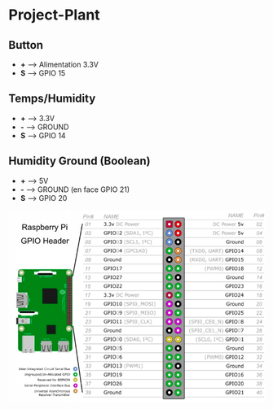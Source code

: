 # Project-Plant

## Button

- **\+** --> Alimentation 3.3V
- **S** --> GPIO 15

## Temps/Humidity

- **\+** --> 3.3V
- **\-** --> GROUND
- **S** --> GPIO 14

## Humidity Ground (Boolean)

- **\+** --> 5V
- **\-** --> GROUND (en face GPIO 21)
- **S** --> GPIO 20

![GPIO](GPIO.png)